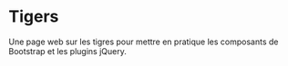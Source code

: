 # Tigers
Une page web sur les tigres pour mettre en pratique les composants de Bootstrap et les plugins jQuery.
